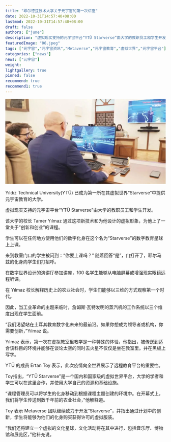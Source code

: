 ```yaml
---
title: "耶尔德兹技术大学关于元宇宙的第一次讲座"
date: 2022-10-31T14:57:40+08:00
lastmod: 2022-10-31T14:57:40+08:00
draft: false
authors: ["june"]
description: "虚拟现实支持的元宇宙平台“YTÜ Starverse”由大学的教职员工和学生开发。"
featuredImage: "06.jpeg"
tags: ["元宇宙","元宇宙资讯","Metaverse","元宇宙教育","虚拟世界","元宇宙平台"]
categories: ["news"]
news: ["元宇宙"]
weight: 
lightgallery: true
pinned: false
recommend: true
recommend1: true
---
```




![耶尔德兹技术大学关于元宇宙的第一次讲座](05.png)

Yıldız Technical University(YTÜ) 已成为第一所在其虚拟世界“Starverse”中提供元宇宙教育的大学。



虚拟现实支持的元宇宙平台“YTÜ Starverse”由大学的教职员工和学生开发。

该大学的校长 Tamer Yılmaz 通过这项新技术和为他设计的虚拟形象，为他上了一堂关于“创新和创业”的课程。

学生可以在任何地方使用他们的数字化身在这个名为“Starverse”的数字教育星球上上课。

来到教室门口的学生被问到：“你要上课吗？” 随着回答“是”，门打开了，耶尔马兹的化身向学生们打招呼。

在数字世界设计的演讲厅参加讲座，100 名学生能够从电脑屏幕或增强现实眼镜远程听课。

在 Yılmaz 校长解释历史上的农业社会时，学生们能够以三维的方式观察第一个时代。

因此，当工业革命的主题来临时，詹姆斯·瓦特发明的蒸汽机的工作系统以三个维度出现在学生面前。

“我们渴望站在土耳其教育数字化未来的最前沿。如果你想成为领导者或机构，你需要创新，”Yılmaz 说。

Yılmaz 表示，第一次在虚拟教室里教学是一种特殊的体验，他指出，被传送到适合该科目的环境并能够在谈论太空的同时去火星不仅仅是坐在教室里。并在黑板上写字。

YTÜ 的成员 Ertan Toy 表示，此次疫情向全世界展示了远程教育平台的重要性。

Toy指出，“YTÜ Starverse”是一个国内和国家级的虚拟世界平台，大学的学者和学生可以在这里合作，并使用大学自己的资源和基础设施。

“课程管理员可以将学生的化身移动到根据课程主题创建的环境中。在开幕式上，我们将学生传送到数千年前的农业社会，”他解释道。

Toy 表示 Metaverse 团队继续致力于开发“Starverse”，并指出通过计划中的创新，学生将能够为他们的化身购买获得许可的虚拟服装。

“我们还将建立一个虚拟的文化星球，文化活动将在其中进行，包括音乐厅、博物馆和展览区，”他补充说。